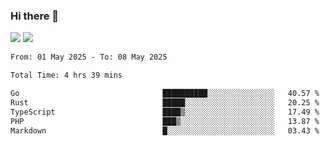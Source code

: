 ### Hi there 👋️

![](https://komarev.com/ghpvc/?username=Loner1024)
![](https://hit.yhype.me/github/profile?account_id=20189164)

<!--START_SECTION:waka-->

```txt
From: 01 May 2025 - To: 08 May 2025

Total Time: 4 hrs 39 mins

Go                                ██████████░░░░░░░░░░░░░░░   40.57 %
Rust                              █████░░░░░░░░░░░░░░░░░░░░   20.25 %
TypeScript                        ████▒░░░░░░░░░░░░░░░░░░░░   17.49 %
PHP                               ███▒░░░░░░░░░░░░░░░░░░░░░   13.87 %
Markdown                          █░░░░░░░░░░░░░░░░░░░░░░░░   03.43 %
```

<!--END_SECTION:waka-->



